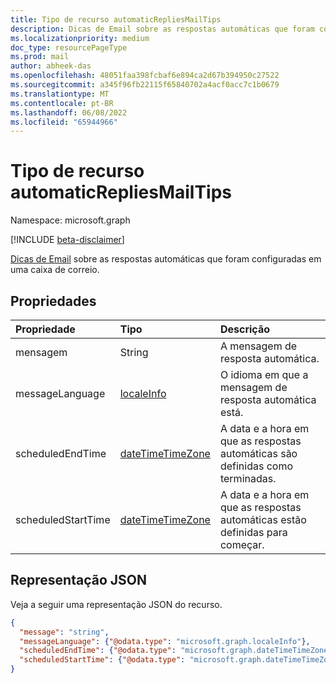 ```yaml
---
title: Tipo de recurso automaticRepliesMailTips
description: Dicas de Email sobre as respostas automáticas que foram configuradas em uma caixa de correio.
ms.localizationpriority: medium
doc_type: resourcePageType
ms.prod: mail
author: abheek-das
ms.openlocfilehash: 48051faa398fcbaf6e894ca2d67b394950c27522
ms.sourcegitcommit: a345f96fb22115f65840702a4acf0acc7c1b0679
ms.translationtype: MT
ms.contentlocale: pt-BR
ms.lasthandoff: 06/08/2022
ms.locfileid: "65944966"
---
```

# <a name="automaticrepliesmailtips-resource-type"></a>Tipo de recurso automaticRepliesMailTips

Namespace: microsoft.graph

[!INCLUDE [beta-disclaimer](../../includes/beta-disclaimer.md)]

[Dicas de Email](../resources/mailtips.md) sobre as respostas automáticas que foram configuradas em uma caixa de correio.

## <a name="properties"></a>Propriedades
| Propriedade     | Tipo   |Descrição|
|:-----|:-----|:-----|
| mensagem | String | A mensagem de resposta automática. |
| messageLanguage | [localeInfo](../resources/localeinfo.md) | O idioma em que a mensagem de resposta automática está. |
| scheduledEndTime | [dateTimeTimeZone](../resources/datetimetimezone.md) | A data e a hora em que as respostas automáticas são definidas como terminadas. |
| scheduledStartTime | [dateTimeTimeZone](../resources/datetimetimezone.md) | A data e a hora em que as respostas automáticas estão definidas para começar. |

## <a name="json-representation"></a>Representação JSON

Veja a seguir uma representação JSON do recurso.

<!-- {
  "blockType": "resource",
  "optionalProperties": [
    "messageLanguage",
    "scheduledEndTime",
    "scheduledStartTime"
  ],
  "@odata.type": "microsoft.graph.automaticRepliesMailTips"
}-->

```json
{
  "message": "string",
  "messageLanguage": {"@odata.type": "microsoft.graph.localeInfo"},
  "scheduledEndTime": {"@odata.type": "microsoft.graph.dateTimeTimeZone"},
  "scheduledStartTime": {"@odata.type": "microsoft.graph.dateTimeTimeZone"}
}

```

<!-- uuid: 8fcb5dbc-d5aa-4681-8e31-b001d5168d79
2015-10-25 14:57:30 UTC -->
<!--
{
  "type": "#page.annotation",
  "description": "automaticRepliesMailTips resource",
  "keywords": "",
  "section": "documentation",
  "tocPath": "",
  "suppressions": []
}
-->



